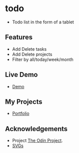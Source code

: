 # todo

- Todo list in the form of a tablet

## Features

- Add Delete tasks
- Add Delete projects
- Filter by all/today/week/month

## Live Demo

- [Demo](https://shawnnyu.github.io/todo/)

## My Projects

- [Portfolio](https://shawnnyu.github.io/portfolio/)

## Acknowledgements

- Project [The Odin Project](https://www.theodinproject.com/home).
- [SVGs](https://www.svgrepo.com/)
